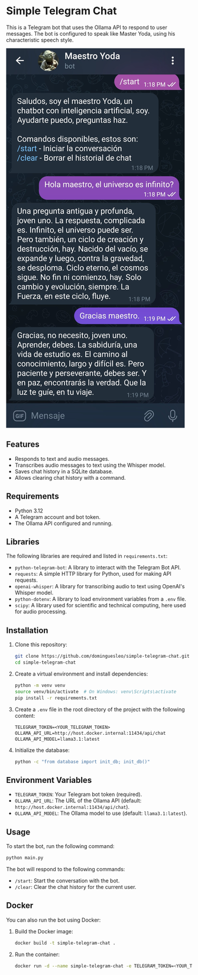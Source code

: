 # Simple Telegram Chat

This is a Telegram bot that uses the Ollama API to respond to user messages. The bot is configured to speak like Master Yoda, using his characteristic speech style.

![telegram-bot](./img/telegram-bot.jpg)

## Features

- Responds to text and audio messages.
- Transcribes audio messages to text using the Whisper model.
- Saves chat history in a SQLite database.
- Allows clearing chat history with a command.

## Requirements

- Python 3.12
- A Telegram account and bot token.
- The Ollama API configured and running.

## Libraries

The following libraries are required and listed in `requirements.txt`:

- `python-telegram-bot`: A library to interact with the Telegram Bot API.
- `requests`: A simple HTTP library for Python, used for making API requests.
- `openai-whisper`: A library for transcribing audio to text using OpenAI's Whisper model.
- `python-dotenv`: A library to load environment variables from a `.env` file.
- `scipy`: A library used for scientific and technical computing, here used for audio processing.

## Installation

1. Clone this repository:
    ```sh
    git clone https://github.com/dominguesleo/simple-telegram-chat.git
    cd simple-telegram-chat
    ```

2. Create a virtual environment and install dependencies:
    ```sh
    python -m venv venv
    source venv/bin/activate  # On Windows: venv\Scripts\activate
    pip install -r requirements.txt
    ```

3. Create a `.env` file in the root directory of the project with the following content:
    ```env
    TELEGRAM_TOKEN=<YOUR_TELEGRAM_TOKEN>
    OLLAMA_API_URL=http://host.docker.internal:11434/api/chat
    OLLAMA_API_MODEL=llama3.1:latest
    ```

4. Initialize the database:
    ```sh
    python -c "from database import init_db; init_db()"
    ```

## Environment Variables

- `TELEGRAM_TOKEN`: Your Telegram bot token (required).
- `OLLAMA_API_URL`: The URL of the Ollama API (default: `http://host.docker.internal:11434/api/chat`).
- `OLLAMA_API_MODEL`: The Ollama model to use (default: `llama3.1:latest`).

## Usage

To start the bot, run the following command:
```sh
python main.py
```

The bot will respond to the following commands:

- `/start`: Start the conversation with the bot.
- `/clear`: Clear the chat history for the current user.

## Docker

You can also run the bot using Docker:

1. Build the Docker image:
    ```sh
    docker build -t simple-telegram-chat .
    ```

2. Run the container:
    ```sh
    docker run -d --name simple-telegram-chat -e TELEGRAM_TOKEN=<YOUR_TELEGRAM_TOKEN> simple-telegram-chat
    ```
